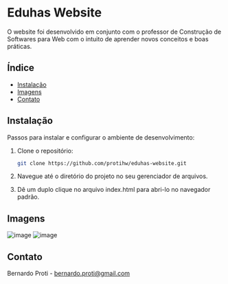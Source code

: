 # Eduhas Website

O website foi desenvolvido em conjunto com o professor de Construção de Softwares para Web com o intuito de aprender novos conceitos e boas práticas.

## Índice

- [Instalação](#instalação)
- [Imagens](#imagens)
- [Contato](#contato)

## Instalação

Passos para instalar e configurar o ambiente de desenvolvimento:

1. Clone o repositório:
    ```sh
    git clone https://github.com/protihw/eduhas-website.git
    ```
2. Navegue até o diretório do projeto no seu gerenciador de arquivos.
   
3. Dê um duplo clique no arquivo index.html para abri-lo no navegador padrão.

## Imagens

![image](https://github.com/protihw/eduhas-website/assets/69305991/f3e399ef-cdb6-4a68-9f16-6a276429c2de)
![image](https://github.com/protihw/eduhas-website/assets/69305991/48b2e9e9-7015-4076-9e1c-2581420ec77d)

## Contato

Bernardo Proti - bernardo.proti@gmail.com

